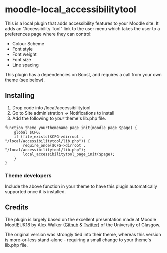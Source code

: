 # moodle-local_accessibilitytool

This is a local plugin that adds accessibility features to your Moodle site.
It adds an "Accessibility Tool" link to the user menu which takes the user to a preferences page where they can control:
-   Colour Scheme
-   Font style
-   Font weight
-   Font size
-   Line spacing

This plugin has a dependencies on Boost, and requires a call from your own theme (see below).

## Installing
1.  Drop code into /local/accessibilitytool
2.  Go to Site administration -> Notifications to install
3.  Add the following to *your* theme's lib.php file.
```
function theme_yourthemename_page_init(moodle_page $page) {
    global $CFG;
    if (file_exists($CFG->dirroot . "/local/accessibilitytool/lib.php")) {
        require_once($CFG->dirroot . "/local/accessibilitytool/lib.php");
        local_accessibilitytool_page_init($page);
    }
}
```

### Theme developers

Include the above function in your theme to have this plugin automatically supported once it is installed.

## Credits
The plugin is largely based on the excellent presentation made at Moodle MootIEUK18 by
Alex Walker ([Github](https://github.com/lexxkoto) & [Twitter](https://twitter.com/lexx_koto)) of the University of Glasgow.

The original version was strongly tied into their theme, whereas this version is more-or-less stand-alone - requiring a small change to your theme's lib.php file.

